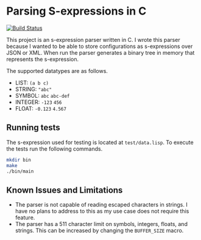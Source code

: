 # Parsing S-expressions in C

[![Build Status](https://travis-ci.com/benthepoet/c-sexpr-parser.svg?branch=master)](https://travis-ci.com/benthepoet/c-sexpr-parser)

This project is an s-expression parser written in C. I wrote this parser because 
I wanted to be able to store configurations as s-expressions over JSON or XML. 
When run the parser generates a binary tree in memory that represents the s-expression.

The supported datatypes are as follows.
* LIST: `(a b c)`
* STRING: `"abc"`
* SYMBOL: `abc` `abc-def`
* INTEGER: `-123` `456`
* FLOAT: `-0.123` `4.567` 

## Running tests
The s-expression used for testing is located at `test/data.lisp`. To execute the tests run the following commands.

```bash
mkdir bin
make
./bin/main
```

## Known Issues and Limitations
* The parser is not capable of reading escaped characters in strings. I have no plans to address to this as my use case does not require this feature.
* The parser has a 511 character limit on symbols, integers, floats, and strings. This can be increased by changing the `BUFFER_SIZE` macro.
